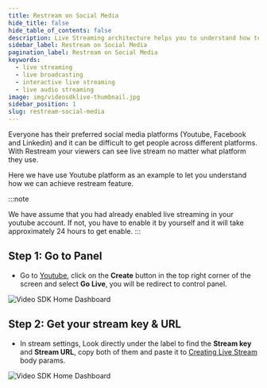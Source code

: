 ```yaml
---
title: Restream on Social Media
hide_title: false
hide_table_of_contents: false
description: Live Streaming architecture helps you to understand how to implement scalable live broadcasting applications.
sidebar_label: Restream on Social Media
pagination_label: Restream on Social Media
keywords:
  - live streaming
  - live broadcasting
  - interactive live streaming
  - live audio streaming
image: img/videosdklive-thumbnail.jpg
sidebar_position: 1
slug: restream-social-media
---
```


Everyone has their preferred social media platforms (Youtube, Facebook and Linkedin) and it can be difficult to get people across different platforms. With Restream your viewers can see live stream no matter what platform they use.

Here we have use Youtube platform as an example to let you understand how we can achieve restream feature.

:::note

We have assume that you had already enabled live streaming in your youtube account.
If not, you have to enable it by yourself and it will take approximately 24 hours to get enable.
:::

## Step 1: Go to Panel

- Go to [Youtube](https://www.youtube.com/), click on the **Create** button in the top right corner of the screen and select **Go Live**, you will be redirect to control panel.

![Video SDK Home Dashboard](/img/yt-home.png)

## Step 2: Get your stream key & URL

- In stream settings, Look directly under the label to find the **Stream key** and **Stream URL**, copy both of them and paste it to [Creating Live Stream](/docs/guide/standard-live-streaming-api-sdk/features/create-new-live-stream) body params.

![Video SDK Home Dashboard](/img/yt-panel.png)
